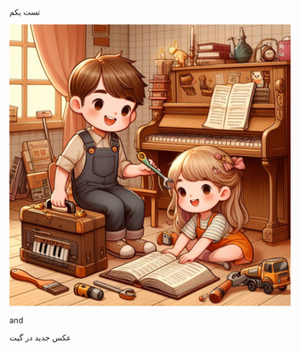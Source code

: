 
تست
یکم

![abc](https://github.com/Farshidmi/Excel-New-Formula/blob/main/attachments/%D8%A7%D9%81%D8%B2%D9%88%D9%86%D9%87%20%D9%87%D8%A7%DB%8C%20%D8%A7%D8%B3%DA%A9%D8%B1%DA%86.jpg?raw=true)

and


عکس جدید در گیت

